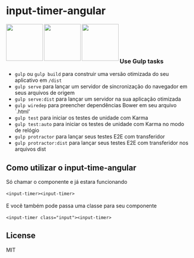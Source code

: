# input-timer-angular

<img height="100" align="left" src="https://raw.github.com/gulpjs/artwork/master/gulp.png">

<img height="100" align="left" src="http://bower.io/img/bower-logo.png">

<img height="100" align="left" src="https://s3.amazonaws.com/media-p.slid.es/uploads/hugojosefson/images/86267/angularjs-logo.png">

<br><br><br><br>

### Use Gulp tasks

* `gulp` ou `gulp build` para construir uma versão otimizada do seu aplicativo em `/dist`
* `gulp serve` para lançar um servidor de sincronização do navegador em seus arquivos de origem
* `gulp serve:dist` para lançar um servidor na sua aplicação otimizada
* `gulp wiredep` para preencher dependências Bower em seu arquivo `.html'
* `gulp test` para iniciar os testes de unidade com Karma
* `gulp test:auto` para iniciar os testes de unidade com Karma no modo de relógio
* `gulp protractor` para lançar seus testes E2E com transferidor
* `gulp protractor:dist` para lançar seus testes E2E com transferidor nos arquivos dist

## Como utilizar o input-time-angular
  
  Só chamar o componente e já estara funcionando<br><br>
    `<input-timer><input-timer>`
    <br><br>
  E você também pode passa uma classe para seu componente<br><br>
  `<input-timer class="input"><input-timer>`


## License

MIT
